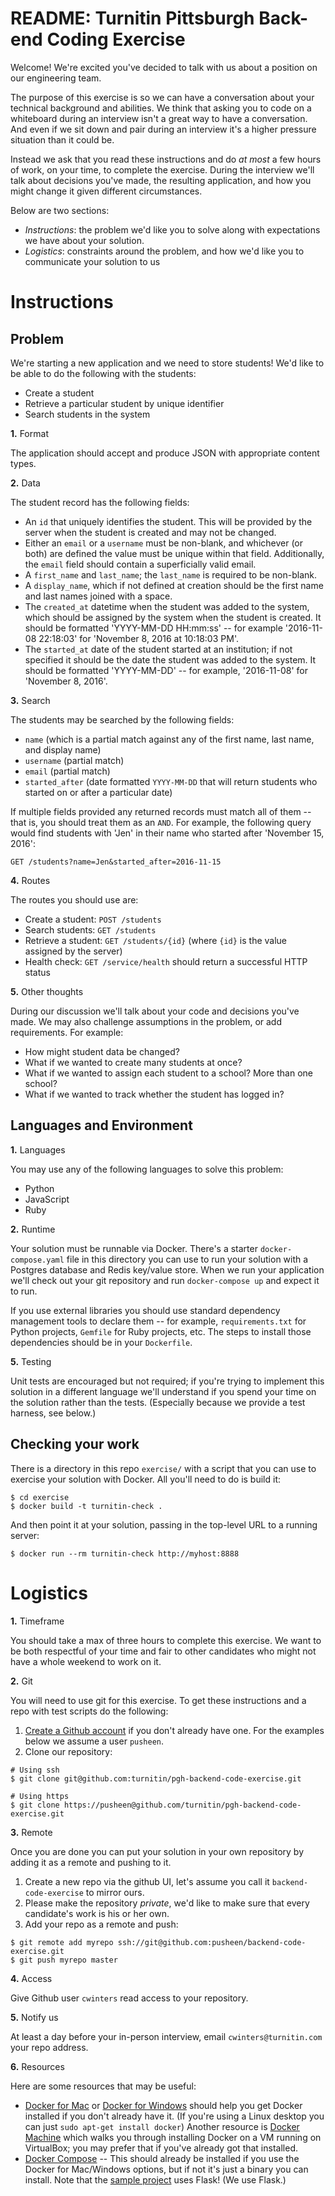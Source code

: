 # README: Turnitin Pittsburgh Back-end Coding Exercise

Welcome! We're excited you've decided to talk with us about a position on our
engineering team.

The purpose of this exercise is so we can have a conversation about your
technical background and abilities. We think that asking you to code on a
whiteboard during an interview isn't a great way to have a conversation. And
even if we sit down and pair during an interview it's a higher pressure
situation than it could be.

Instead we ask that you read these instructions and do *at most* a few hours of
work, on your time, to complete the exercise. During the interview we'll talk
about decisions you've made, the resulting application, and how you might
change it given different circumstances.

Below are two sections:

* *Instructions*: the problem we'd like you to solve along with expectations we
  have about your solution.
* *Logistics*: constraints around the problem, and how we'd like you to
  communicate your solution to us

# Instructions

## Problem

We're starting a new application and we need to store students! We'd like to be
able to do the following with the students:

* Create a student
* Retrieve a particular student by unique identifier
* Search students in the system

__1.__ Format

The application should accept and produce JSON with appropriate content types.

__2.__ Data

The student record has the following fields:

* An `id` that uniquely identifies the student. This will be provided by the
  server when the student is created and may not be changed.
* Either an `email` or a `username` must be non-blank, and whichever (or both)
  are defined the value must be unique within that field. Additionally, the
  `email` field should contain a superficially valid email.
* A `first_name` and `last_name`; the `last_name` is required to be non-blank.
* A `display_name`, which if not defined at creation should be the first name
  and last names joined with a space.
* The `created_at` datetime when the student was added to the system, which
  should be assigned by the system when the student is created. It should be
  formatted 'YYYY-MM-DD HH:mm:ss' -- for example '2016-11-08 22:18:03' for
  'November 8, 2016 at 10:18:03 PM'.
* The `started_at` date of the student started at an institution; if not
  specified it should be the date the student was added to the system. It
  should be formatted 'YYYY-MM-DD' -- for example, '2016-11-08' for 'November 8,
  2016'.

__3.__ Search

The students may be searched by the following fields:

* `name` (which is a partial match against any of the first name, last name,
  and display name)
* `username` (partial match)
* `email` (partial match)
* `started_after` (date formatted `YYYY-MM-DD` that will return students
  who started on or after a particular date)

If multiple fields provided any returned records must match all of them -- that
is, you should treat them as an `AND`. For example, the following query would
find students with 'Jen' in their name who started after 'November 15, 2016':

```
GET /students?name=Jen&started_after=2016-11-15
```

__4.__ Routes

The routes you should use are:

* Create a student: `POST /students`
* Search students: `GET /students`
* Retrieve a student: `GET /students/{id}` (where `{id}` is the value assigned
  by the server)
* Health check: `GET /service/health` should return a successful HTTP status

__5.__ Other thoughts

During our discussion we'll talk about your code and decisions you've made.
We may also challenge assumptions in the problem, or add requirements. For
example:

* How might student data be changed?
* What if we wanted to create many students at once?
* What if we wanted to assign each student to a school? More than one school?
* What if we wanted to track whether the student has logged in?

## Languages and Environment

__1.__ Languages

You may use any of the following languages to solve this problem:

* Python
* JavaScript
* Ruby

__2.__ Runtime

Your solution must be runnable via Docker. There's a starter
`docker-compose.yaml` file in this directory you can use to run your solution
with a Postgres database and Redis key/value store. When we run your
application we'll check out your git repository and run `docker-compose up` and
expect it to run.

If you use external libraries you should use standard dependency management
tools to declare them -- for example, `requirements.txt` for Python projects,
`Gemfile` for Ruby projects, etc. The steps to install those dependencies
should be in your `Dockerfile`.

__5.__ Testing

Unit tests are encouraged but not required; if you're trying to implement this
solution in a different language we'll understand if you spend your time on the
solution rather than the tests. (Especially because we provide a test harness,
see below.)

## Checking your work

There is a directory in this repo `exercise/` with a script that you can use to
exercise your solution with Docker. All you'll need to do is build it:

```
$ cd exercise
$ docker build -t turnitin-check .
```

And then point it at your solution, passing in the top-level URL to a running
server:

```
$ docker run --rm turnitin-check http://myhost:8888
```

# Logistics

__1.__ Timeframe

You should take a max of three hours to complete this exercise. We want to be
both respectful of your time and fair to other candidates who might not have
a whole weekend to work on it.

__2.__ Git

You will need to use git for this exercise. To get these instructions and a
repo with test scripts do the following:

1. [Create a Github account](https://github.com/join) if you don't already have
   one. For the examples below we assume a user `pusheen`.
2. Clone our repository:

```
# Using ssh
$ git clone git@github.com:turnitin/pgh-backend-code-exercise.git

# Using https
$ git clone https://pusheen@github.com/turnitin/pgh-backend-code-exercise.git
```

__3.__ Remote

Once you are done you can put your solution in your own repository by adding it
as a remote and pushing to it.

1. Create a new repo via the github UI, let's assume you call it
`backend-code-exercise` to mirror ours.
2. Please make the repository *private*, we'd like to make sure that every
candidate's work is his or her own.
3. Add your repo as a remote and push:

```
$ git remote add myrepo ssh://git@github.com:pusheen/backend-code-exercise.git
$ git push myrepo master
```

__4.__ Access

Give Github user `cwinters` read access to your repository.

__5.__ Notify us

At least a day before your in-person interview, email `cwinters@turnitin.com`
your repo address.

__6.__ Resources

Here are some resources that may be useful:

* [Docker for Mac](https://docs.docker.com/docker-for-mac/) or
  [Docker for Windows](https://docs.docker.com/docker-for-windows/) should
  help you get Docker installed if you don't already have it. (If you're using
  a Linux desktop you can just `sudo apt-get install docker`) Another resource
  is [Docker Machine](https://docs.docker.com/machine/) which walks you through
  installing Docker on a VM running on VirtualBox; you may prefer that if
  you've already got that installed.
* [Docker Compose](https://docs.docker.com/compose/) -- This should already be
  installed if you use the Docker for Mac/Windows options, but if not it's just
  a binary you can install. Note that the
  [sample project](https://docs.docker.com/compose/gettingstarted/) uses Flask!
  (We use Flask.)
